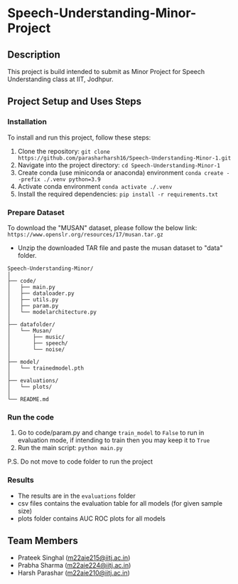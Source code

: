 # Speech-Understanding-Minor-Project

## Description
This project is build intended to submit as Minor Project for Speech Understanding class at IIT, Jodhpur. 

## Project Setup and Uses Steps
### Installation
To install and run this project, follow these steps:

1. Clone the repository: ```git clone https://github.com/parasharharsh16/Speech-Understanding-Minor-1.git```
2. Navigate into the project directory: ```cd Speech-Understanding-Minor-1```
3. Create conda (use miniconda or anaconda) environment ```conda create --prefix ./.venv python=3.9```
4. Activate conda environment ```conda activate ./.venv```
3. Install the required dependencies: ```pip install -r requirements.txt```

### Prepare Dataset
To download the "MUSAN" dataset, please follow the below link:
`https://www.openslr.org/resources/17/musan.tar.gz`

- Unzip the downloaded TAR file and paste the musan dataset to "data" folder.
```
Speech-Understanding-Minor/
│
├── code/
│   ├── main.py
│   ├── dataloader.py
│   ├── utils.py
│   ├── param.py
│   └── modelarchitecture.py
│
├── datafolder/
│   └── Musan/
│       ├── music/
│       ├── speech/
│       └── noise/
│
├── model/
│   └── trainedmodel.pth
│ 
├── evaluations/
│   └── plots/
│
└── README.md
```

### Run the code
1. Go to code/param.py and change `train_model` to  `False` to run in evaluation mode, if intending to train then you may keep it to `True`
2. Run the main script: `python main.py`

P.S. Do not move to code folder to run the project

### Results
- The results are in the `evaluations` folder
- csv files contains the evaluation table for all models (for given sample size)
- plots folder contains AUC ROC plots for all models

## Team Members

- Prateek Singhal (m22aie215@iitj.ac.in)
- Prabha Sharma (m22aie224@iitj.ac.in)
- Harsh Parashar (m22aie210@iitj.ac.in)

